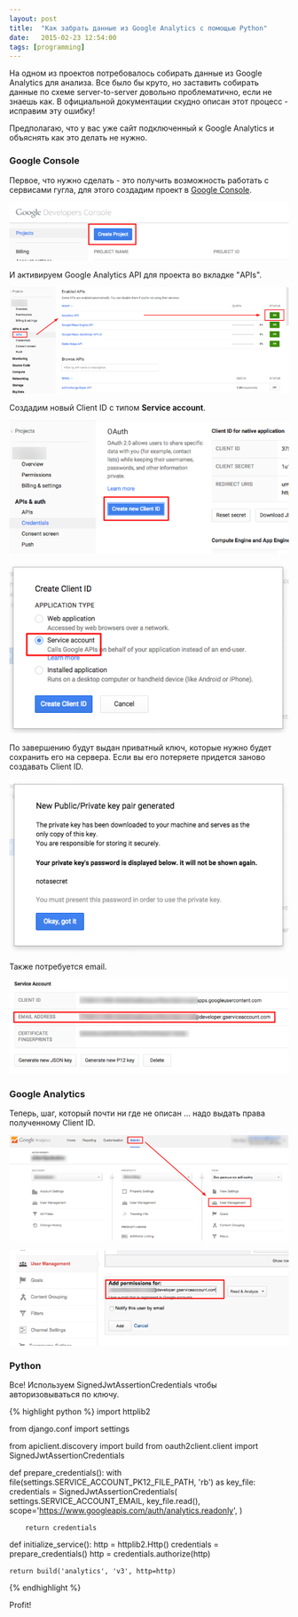```yaml
---
layout: post
title:  "Как забрать данные из Google Analytics с помощью Python"
date:   2015-02-23 12:54:00
tags: [programming]
---
```


На одном из проектов потребовалось собирать данные из Google Analytics для анализа. Все было бы круто, но заставить собирать данные по схеме server-to-server довольно проблематично, если не знаешь как. В официальной документации скудно описан этот процесс -  исправим эту ошибку!

Предполагаю, что у вас уже сайт подключенный к Google Analytics и объяснять как это делать не нужно.


### Google Console

Первое, что нужно сделать - это получить возможность работать с сервисами гугла, для этого создадим проект в [Google Console](https://console.developers.google.com/project).

![](/images/ga/S1.png)

И активируем Google Analytics API для проекта во вкладке "APIs".

![](/images/ga/S2.png)

Создадим новый Client ID с типом **Service account**.

![](/images/ga/S4.png)

![](/images/ga/S5.png)
 
По завершению будут выдан приватный ключ, которые нужно будет сохранить его на сервера. Если вы его потеряете придется заново создавать Client ID.

![](/images/ga/S6.png)
 
Также потребуется email.

![](/images/ga/S7.png)


### Google Analytics

Теперь, шаг, который почти ни где не описан ... надо выдать права полученному Client ID.

![](/images/ga/S8.png)

![](/images/ga/S9.png)

### Python

Все! Используем SignedJwtAssertionCredentials чтобы авторизовываться по ключу.

{% highlight python %}
import httplib2

from django.conf import settings

from apiclient.discovery import build
from oauth2client.client import SignedJwtAssertionCredentials


def prepare_credentials():
    with file(settings.SERVICE_ACCOUNT_PK12_FILE_PATH, 'rb') as key_file:
        credentials = SignedJwtAssertionCredentials(
            settings.SERVICE_ACCOUNT_EMAIL,
            key_file.read(),
            scope='https://www.googleapis.com/auth/analytics.readonly',
        )

        return credentials


def initialize_service():
    http = httplib2.Http()
    credentials = prepare_credentials()
    http = credentials.authorize(http)

    return build('analytics', 'v3', http=http)
{% endhighlight %}

Profit!
